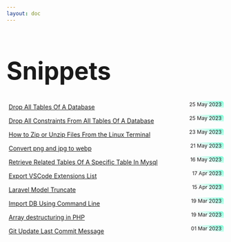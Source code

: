 ```yaml
---
layout: doc
---
```


<style>
    .article-list span {
      background: var(--vp-c-brand)
    }
    .article-list {
      padding-bottom: 1rem;
      padding-top: 1rem;
      border: 1px solid var(--vp-c-divider-light);
      border-radius: 5px;
      margin: 5px 0;
      padding: 5px;
      
    }
    .article-list:hover {
      box-shadow: 0 2px 8px rgb(0 0 0 / 33%);
    }
    .article-list span {
      background: rgb(120,255,214);
      background: linear-gradient(200deg, rgba(120,255,214,1) 0%, rgba(168,255,120,0) 60%);
    }
    .article-list .article-logo {
      margin: -5px;
      background: linear-gradient(90deg, rgba(255,255,255,1) 23%, rgba(255,255,255,0%) 98%) !important;
      position: relative;
      left: 5px;
    }
    .article-list .article-logo img {
      height: 30px !important;
      background-size: contain !important;
      background-repeat: no-repeat !important;
      background-position-y: bottom !important;
      background-position-x: right !important;
      border-radius:0;
      border-bottom-left-radius: 5px;
      padding: 2px;
      background: white;
      /* background: linear-gradient(145deg, rgba(120,255,214,1) 0%, rgba(168,255,120,0) 57%) !important; */
      position: relative;
      left: -5px;
    }
    
    .article-list a {
      display: flex;
      justify-content: left;
    }

    .border-t {
      border-top: solid 0.5px #bbb;
    }

    .article-list span {
      float: right;
      font-size: 12px;
      padding: 0 5px;
      border-radius: 0;
      margin: -5px;
      border-top-right-radius: 5px;
    }

    .title {
      line-height: 64px;
      font-size: 56px;
      color: var(--vp-c-yellow);
    }
    .rtl {
      direction: rtl
    }
</style>


<h1 class="title">Snippets</h1>

<div class="article-list text-center">
  <span>25 May 2023</span>
  <a href="/snippets/2023-05-25-drop-all-tables-of-a-database">Drop All Tables Of A Database</a>
</div>

<div class="article-list text-center">
  <span>25 May 2023</span>
  <a href="/snippets/2023-05-25-drop-all-constraints-from-all-tables-of-a-database">Drop All Constraints From All Tables Of A Database</a>
</div>


<div class="article-list text-center">
  <span>23 May 2023</span>
  <a href="/snippets/2023-05-23-how-to-zip-or-unzip-files-from-the-linux-terminal">How to Zip or Unzip Files From the Linux Terminal</a>
</div>

<div class="article-list text-center">
  <span>21 May 2023</span>
  <a href="/snippets/2023-05-21-convert-png-and-jpg-to-webp">Convert png and jpg to webp</a>
</div>

<div class="article-list text-center">
  <span>16 May 2023</span>
  <a href="/snippets/2023-05-16-retrieve-related-tables-of-a-specific-table-in-mysql">Retrieve Related Tables Of A Specific Table In Mysql</a>
</div>

<div class="article-list text-center">
  <span>17 Apr 2023</span>
  <a href="/snippets/2023-04-17-export-vscode-extensions-list">Export VSCode Extensions List</a>
</div>

<div class="article-list text-center">
  <span>15 Apr 2023</span>
  <a href="/snippets/2023-04-15-laravel-model-truncate">Laravel Model Truncate</a>
</div>

<div class="article-list text-center">
  <span>19 Mar 2023</span>
  <a href="/snippets/2023-03-19-import-db-using-command-line">Import DB Using Command Line</a>
</div>

<div class="article-list text-center">
  <span>19 Mar 2023</span>
  <a href="/snippets/2023-03-19-array-destructuring-in-php">Array destructuring in PHP</a>
</div>

<div class="article-list text-center">
  <span>01 Mar 2023</span>
  <a href="/snippets/2023-03-01-git-update-last-commit-message">Git Update Last Commit Message</a>
</div>
